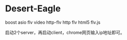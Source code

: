# Desert-Eagle
boost asio flv video  http-flv http flv html5 flv.js

启动2个server，再启动client，chrome网页输入ip地址即可。
